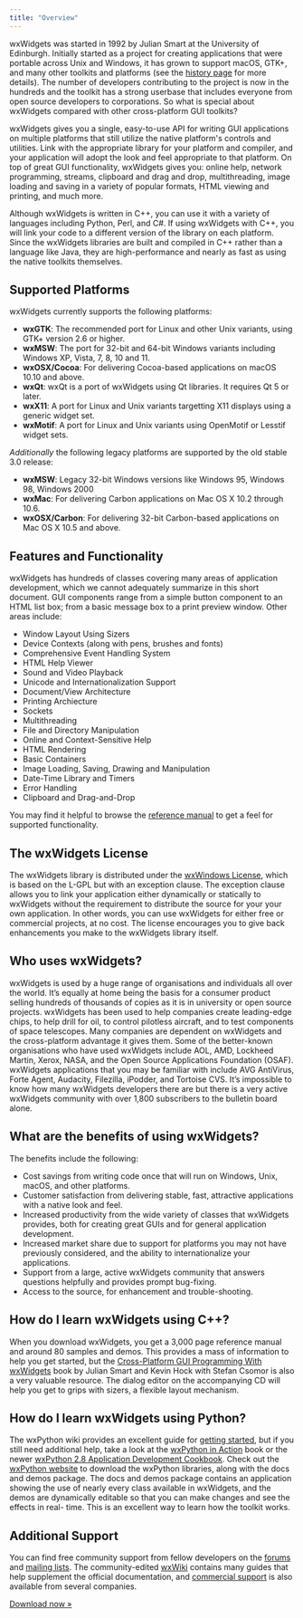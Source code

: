 ```yaml
---
title: "Overview"
---
```


wxWidgets was started in 1992 by Julian Smart at the University of Edinburgh.
Initially started as a project for creating applications that were portable
across Unix and Windows, it has grown to support macOS, GTK+, and many other
toolkits and platforms (see the [history page][12] for more details). The
number of developers contributing to the project is now in the hundreds and the
toolkit has a strong userbase that includes everyone from open source
developers to corporations. So what is special about wxWidgets compared with
other cross-platform GUI toolkits?

[12]: /about/history/

wxWidgets gives you a single, easy-to-use API for writing GUI applications on
multiple platforms that still utilize the native platform's controls and
utilities. Link with the appropriate library for your platform and compiler,
and your application will adopt the look and feel appropriate to that platform.
On top of great GUI functionality, wxWidgets gives you: online help, network
programming, streams, clipboard and drag and drop, multithreading, image
loading and saving in a variety of popular formats, HTML viewing and printing,
and much more.

Although wxWidgets is written in C++, you can use it with a variety of
languages including Python, Perl, and C#. If using wxWidgets with C++, you will
link your code to a different version of the library on each platform. Since
the wxWidgets libraries are built and compiled in C++ rather than a language
like Java, they are high-performance and nearly as fast as using the native
toolkits themselves.


## Supported Platforms

wxWidgets currently supports the following platforms:

* **wxGTK**: The recommended port for Linux and other Unix variants, using GTK+
  version 2.6 or higher.
* **wxMSW**: The port for 32-bit and 64-bit Windows variants including Windows
  XP, Vista, 7, 8, 10 and 11.
* **wxOSX/Cocoa**: For delivering Cocoa-based applications on macOS 10.10 and
  above.
* **wxQt**: wxQt is a port of wxWidgets using Qt libraries. It requires Qt 5 or later.
* **wxX11**: A port for Linux and Unix variants targetting X11 displays using a
  generic widget set.
* **wxMotif**: A port for Linux and Unix variants using OpenMotif or Lesstif
  widget sets.

*Additionally* the following legacy platforms are supported by the old stable 3.0 release:

* **wxMSW**: Legacy 32-bit Windows versions like Windows 95, Windows 98, Windows 2000
* **wxMac**: For delivering Carbon applications on Mac OS X 10.2 through 10.6.
* **wxOSX/Carbon**: For delivering 32-bit Carbon-based applications on Mac OS X
  10.5 and above.


## Features and Functionality

wxWidgets has hundreds of classes covering many areas of application
development, which we cannot adequately summarize in this short document. GUI
components range from a simple button component to an HTML list box; from a
basic message box to a print preview window. Other areas include:

* Window Layout Using Sizers
* Device Contexts (along with pens, brushes and fonts)
* Comprehensive Event Handling System
* HTML Help Viewer
* Sound and Video Playback
* Unicode and Internationalization Support
* Document/View Architecture
* Printing Archiecture
* Sockets
* Multithreading
* File and Directory Manipulation
* Online and Context-Sensitive Help
* HTML Rendering
* Basic Containers
* Image Loading, Saving, Drawing and Manipulation
* Date-Time Library and Timers
* Error Handling
* Clipboard and Drag-and-Drop

You may find it helpful to browse the [reference manual][1] to get a feel for
supported functionality.

[1]: https://docs.wxwidgets.org/latest/page_class_cat.html


## The wxWidgets License

The wxWidgets library is distributed under the [wxWindows License][2], which is
based on the L-GPL but with an exception clause. The exception clause allows
you to link your application either dynamically or statically to wxWidgets
without the requirement to distribute the source for your your own application.
In other words, you can use wxWidgets for either free or commercial projects,
at no cost. The license encourages you to give back enhancements you make to
the wxWidgets library itself.

[2]: /about/licence/


## Who uses wxWidgets?

wxWidgets is used by a huge range of organisations and individuals all over the
world. It’s equally at home being the basis for a consumer product selling
hundreds of thousands of copies as it is in university or open source projects.
wxWidgets has been used to help companies create leading-edge chips, to help
drill for oil, to control pilotless aircraft, and to test components of space
telescopes. Many companies are dependent on wxWidgets and the cross-platform
advantage it gives them. Some of the better-known organisations who have used
wxWidgets include AOL, AMD, Lockheed Martin, Xerox, NASA, and the Open Source
Applications Foundation (OSAF). wxWidgets applications that you may be familiar
with include AVG AntiVirus, Forte Agent, Audacity, Filezilla, iPodder, and
Tortoise CVS. It’s impossible to know how many wxWidgets developers there are
but there is a very active wxWidgets community with over 1,800 subscribers to
the bulletin board alone.


## What are the benefits of using wxWidgets?

The benefits include the following:

* Cost savings from writing code once that will run on Windows, Unix, macOS,
  and other platforms.
* Customer satisfaction from delivering stable, fast, attractive applications
  with a native look and feel.
* Increased productivity from the wide variety of classes that wxWidgets
  provides, both for creating great GUIs and for general application
  development.
* Increased market share due to support for platforms you may not have
  previously considered, and the ability to internationalize your applications.
* Support from a large, active wxWidgets community that answers questions
  helpfully and provides prompt bug-fixing.
* Access to the source, for enhancement and trouble-shooting.


## How do I learn wxWidgets using C++?

When you download wxWidgets, you get a 3,000 page reference manual and around
80 samples and demos. This provides a mass of information to help you get
started, but the [Cross-Platform GUI Programming With wxWidgets][3] book by
Julian Smart and Kevin Hock with Stefan Csomor is also a very valuable
resource. The dialog editor on the accompanying CD will help you get to grips
with sizers, a flexible layout mechanism.

[3]: /docs/book/


## How do I learn wxWidgets using Python?

The wxPython wiki provides an excellent guide for [getting started][4], but if
you still need additional help, take a look at the [wxPython in Action][5] book
or the newer [wxPython 2.8 Application Development Cookbook][7]. Check out the
[wxPython website][6] to download the wxPython libraries, along with the docs
and demos package. The docs and demos package contains an application showing
the use of nearly every class available in wxWidgets, and the demos are
dynamically editable so that you can make changes and see the effects in real-
time. This is an excellent way to learn how the toolkit works.

[4]: http://wiki.wxpython.org/How%20to%20Learn%20wxPython
[5]: http://www.manning.com/rappin/
[6]: http://www.wxpython.org/
[7]: http://www.amazon.com/exec/obidos/ASIN/1849511780/thmovsthpy-20/


## Additional Support

You can find free community support from fellow developers on the [forums][8]
and [mailing lists][9]. The community-edited [wxWiki][11] contains many guides
that help supplement the official documentation, and [commercial support][10]
is also available from several companies.

[8]: https://forums.wxwidgets.org/
[9]: /support/mailing-lists/
[10]: /support/commercial
[11]: https://wiki.wxwidgets.org/


<p class="my-4 text-center">
  <a href="/downloads/" class="btn btn-lg btn-primary"><i class="fas fa-download fa-fw"></i> Download now &raquo;</a>
</p>
